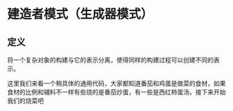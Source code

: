 # 建造者模式（生成器模式）
## 定义
将一个复杂对象的构建与它的表示分离，使得同样的构建过程可以创建不同的表示。

这里我们来看一个稍具体的通用代码，大家都知道番茄和鸡蛋是做菜的食材，如果食材的比例和辅料不一样有些烧的是番茄炒蛋，有一些是西红柿蛋汤，接下来开始我们的烧菜吧
